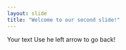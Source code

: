 ```yaml
---
layout: slide
title: "Welcome to our second slide!"
---
```

Your text
Use he left arrow to go back!
